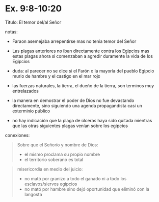 Ex. 9:8-10:20
=============

Titulo: El temor del/al Señor

notas:

- Faraon asemejaba arrepentirse mas no tenia temor del Señor
- Las plagas anteriores no iban directamente contra los Egipcios mas estas plagas ahora si comenzaban a
agredir duramente la vida de los Egipcios
- duda: al parecer no se dice si el Farón o la mayoría del pueblo Egipcio murio de hambre y el castigo en el mar rojo
- las fuerzas naturales, la tierra, el dueño de la tierra, son terminos muy entrelazados
- la manera en demostrar el poder de Dios no fue devastando directamente, sino siguiendo una agenda propagandista casi un exterminio público

- no hay indicación que la plaga de úlceras haya sido quitada mientras que las otras siguientes plagas venían sobre los egipcios


conexiones:

> Sobre que el Señorío y nombre de Dios:
> - el mismo proclama su propio nombre
> - el territorio soberano es total

> misericordia en medio del juicio:
> - no mató por granizo a todo el ganado ni a todo los esclavos/siervos egipcios
> - no mató por hambre sino dejó oportunidad que eliminó con la langosta
